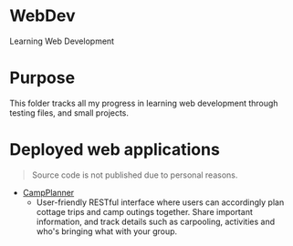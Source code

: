# WebDev
Learning Web Development


# Purpose
This folder tracks all my progress in learning web development through testing files, and small projects.

# Deployed web applications
> Source code is not published due to personal reasons.
* [CampPlanner](https://afternoon-fortress-92189.herokuapp.com)
  * User-friendly RESTful interface where users can accordingly plan cottage trips and camp outings together. Share important information, and track details such as carpooling, activities and who's bringing what with your group.
